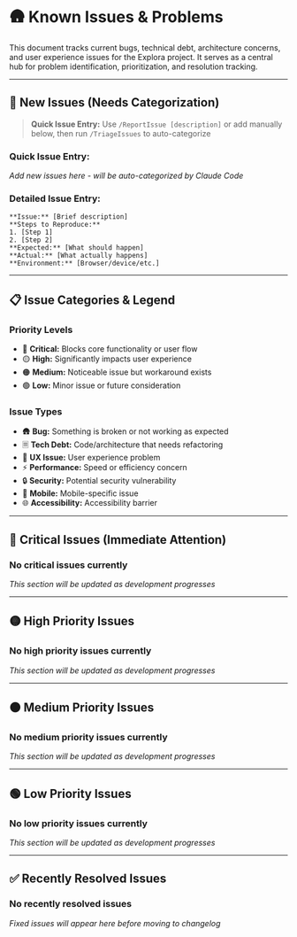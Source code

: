 # 🛖 Known Issues & Problems

This document tracks current bugs, technical debt, architecture concerns, and user experience issues for the Explora project. It serves as a central hub for problem identification, prioritization, and resolution tracking.

---

## 🔄 New Issues (Needs Categorization)

> **Quick Issue Entry:** Use `/ReportIssue [description]` or add manually below, then run `/TriageIssues` to auto-categorize

### **Quick Issue Entry:**
*Add new issues here - will be auto-categorized by Claude Code*

### **Detailed Issue Entry:**
```
**Issue:** [Brief description]
**Steps to Reproduce:** 
1. [Step 1]
2. [Step 2]
**Expected:** [What should happen]
**Actual:** [What actually happens]
**Environment:** [Browser/device/etc.]
```

---

## 📋 Issue Categories & Legend

### **Priority Levels**
- 🔴 **Critical:** Blocks core functionality or user flow
- 🟡 **High:** Significantly impacts user experience
- 🟠 **Medium:** Noticeable issue but workaround exists
- 🟢 **Low:** Minor issue or future consideration

### **Issue Types**
- 🛖 **Bug:** Something is broken or not working as expected
- 🗏️ **Tech Debt:** Code/architecture that needs refactoring
- 🎨 **UX Issue:** User experience problem
- ⚡ **Performance:** Speed or efficiency concern
- 🔒 **Security:** Potential security vulnerability
- 📱 **Mobile:** Mobile-specific issue
- 🌐 **Accessibility:** Accessibility barrier

---

## 🔴 Critical Issues (Immediate Attention)

### **No critical issues currently**
*This section will be updated as development progresses*

---

## 🟡 High Priority Issues

### **No high priority issues currently**
*This section will be updated as development progresses*

---

## 🟠 Medium Priority Issues

### **No medium priority issues currently**
*This section will be updated as development progresses*

---

## 🟢 Low Priority Issues

### **No low priority issues currently**
*This section will be updated as development progresses*

---

## ✅ Recently Resolved Issues

### **No recently resolved issues**
*Fixed issues will appear here before moving to changelog*